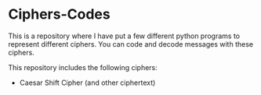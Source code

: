 # Ciphers-Codes
This is a repository where I have put a few different python programs to represent different ciphers. You can code and decode messages with these ciphers.

This repository includes the following ciphers:
 * Caesar Shift Cipher (and other ciphertext)
